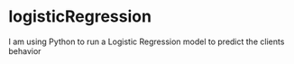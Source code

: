 # logisticRegression
I am using Python to run a Logistic Regression model to predict the clients behavior
